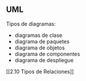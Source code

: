 ## UML
Tipos de diagramas: 
- diagramas de clase
- diagrama de paquetes 
- diagrama de objetos
- diagrama de componentes 
- diagrama de despliegue

[[2.10 Tipos de Relaciones]]